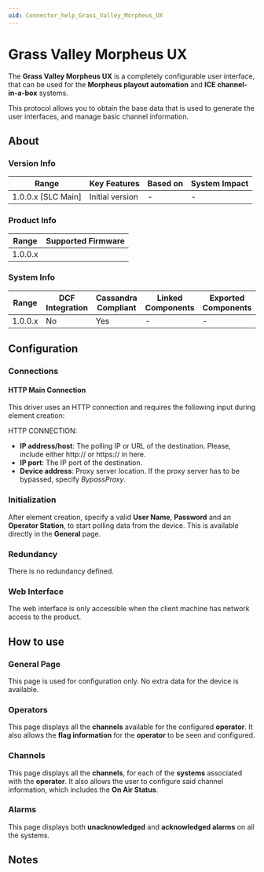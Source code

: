 ```yaml
---
uid: Connector_help_Grass_Valley_Morpheus_UX
---
```


# Grass Valley Morpheus UX

The **Grass Valley Morpheus UX** is a completely configurable user interface, that can be used for the **Morpheus playout automation** and **ICE channel-in-a-box** systems.

This protocol allows you to obtain the base data that is used to generate the user interfaces, and manage basic channel information.


## About

### Version Info

| **Range**            | **Key Features** | **Based on** | **System Impact** |
|----------------------|------------------|--------------|-------------------|
| 1.0.0.x \[SLC Main\] | Initial version  | \-           | \-                |

### Product Info

| **Range** | **Supported Firmware** |
|-----------|------------------------|
| 1.0.0.x   |                        |

### System Info

| **Range** | **DCF Integration** | **Cassandra Compliant** | **Linked Components** | **Exported Components** |
|-----------|---------------------|-------------------------|-----------------------|-------------------------|
| 1.0.0.x   | No                  | Yes                     | \-                    | \-                      |

## Configuration

### Connections

#### HTTP Main Connection

This driver uses an HTTP connection and requires the following input during element creation:

HTTP CONNECTION:

- **IP address/host**: The polling IP or URL of the destination. Please, include either http:// or https:// in here.
- **IP port**: The IP port of the destination.
- **Device address**: Proxy server location. If the proxy server has to be bypassed, specify *BypassProxy*.

### Initialization

After element creation, specify a valid **User Name**, **Password** and an **Operator Station**, to start polling data from the device. This is available directly in the **General** page.

### Redundancy

There is no redundancy defined.

### Web Interface

The web interface is only accessible when the client machine has network access to the product.

## How to use

### General Page

This page is used for configuration only. No extra data for the device is available.

### Operators

This page displays all the **channels** available for the configured **operator**. It also allows the **flag information** for the **operator** to be seen and configured.

### Channels

This page displays all the **channels**, for each of the **systems** associated with the **operator**. It also allows the user to configure said channel information, which includes the **On Air Status**.

### Alarms

This page displays both **unacknowledged** and **acknowledged alarms** on all the systems.



## Notes




